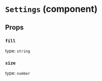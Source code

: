 `Settings` (component)
======================



Props
-----

### `fill`

type: `string`


### `size`

type: `number`

